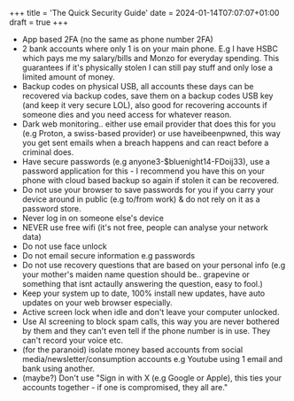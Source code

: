 
+++
title = 'The Quick Security Guide'
date = 2024-01-14T07:07:07+01:00
draft = true
+++

- App based 2FA (no the same as phone number 2FA)
- 2 bank accounts where only 1 is on your main phone. E.g I have HSBC which pays me my salary/bills and Monzo for everyday spending. This guarantees if it's physically stolen I can still pay stuff and only lose a limited amount of money.
- Backup codes on physical USB, all accounts these days can be recovered via backup codes, save them on a backup codes USB key (and keep it very secure LOL), also good for recovering accounts if someone dies and you need access for whatever reason.
- Dark web monitoring.. either use email provider that does this for you (e.g Proton, a swiss-based provider) or use haveibeenpwned, this way you get sent emails when a breach happens and can react before a criminal does.
- Have secure passwords (e.g anyone3-$bluenight14-FDoij33), use a password application for this - I recommend you have this on your phone with cloud based backup so again if stolen it can be recovered.
- Do not use your browser to save passwords for you if you carry your device around in public (e.g to/from work) & do not rely on it as a password store.
- Never log in on someone else's device
- NEVER use free wifi (it's not free, people can analyse your network data)
- Do not use face unlock
- Do not email secure information e.g passwords
- Do not use recovery questions that are based on your personal info (e.g your mother's maiden name question should be.. grapevine or something that isnt actaully answering the question, easy to fool.)
- Keep your system up to date, 100% install new updates, have auto updates on your web browser especially.
- Active screen lock when idle and don't leave your computer unlocked.
- Use AI screening to block spam calls, this way you are never bothered by them and they can't even tell if the phone number is in use. They can't record your voice etc.
- (for the paranoid) isolate money based accounts from social media/newsletter/consumption accounts e.g Youtube using 1 email and bank using another.
- (maybe?) Don't use "Sign in with X (e.g Google or Apple), this ties your accounts together - if one is compromised, they all are."
